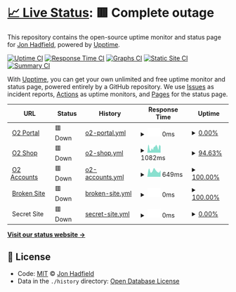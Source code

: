 # [📈 Live Status](https://demo.upptime.js.org): <!--live status--> **🟥 Complete outage**

This repository contains the open-source uptime monitor and status page for [Jon Hadfield](https://demo.upptime.js.org), powered by [Upptime](https://github.com/upptime/upptime).

[![Uptime CI](https://github.com/koj-co/upptime/workflows/Uptime%20CI/badge.svg)](https://github.com/koj-co/upptime/actions?query=workflow%3A%22Uptime+CI%22)
[![Response Time CI](https://github.com/koj-co/upptime/workflows/Response%20Time%20CI/badge.svg)](https://github.com/koj-co/upptime/actions?query=workflow%3A%22Response+Time+CI%22)
[![Graphs CI](https://github.com/koj-co/upptime/workflows/Graphs%20CI/badge.svg)](https://github.com/koj-co/upptime/actions?query=workflow%3A%22Graphs+CI%22)
[![Static Site CI](https://github.com/koj-co/upptime/workflows/Static%20Site%20CI/badge.svg)](https://github.com/koj-co/upptime/actions?query=workflow%3A%22Static+Site+CI%22)
[![Summary CI](https://github.com/koj-co/upptime/workflows/Summary%20CI/badge.svg)](https://github.com/koj-co/upptime/actions?query=workflow%3A%22Summary+CI%22)

With [Upptime](https://upptime.js.org), you can get your own unlimited and free uptime monitor and status page, powered entirely by a GitHub repository. We use [Issues](https://github.com/jonhadfield/monitor/issues) as incident reports, [Actions](https://github.com/jonhadfield/monitor/actions) as uptime monitors, and [Pages](https://demo.upptime.js.org) for the status page.

<!--start: status pages-->
<!-- This summary is generated by Upptime (https://github.com/upptime/upptime) -->
<!-- Do not edit this manually, your changes will be overwritten -->
<!-- prettier-ignore -->
| URL | Status | History | Response Time | Uptime |
| --- | ------ | ------- | ------------- | ------ |
| <img alt="" src="https://favicons.githubusercontent.com/www.o2.com" height="13"> [O2 Portal](https://www.o2.com) | 🟥 Down | [o2-portal.yml](https://github.com/jonhadfield/monitor/commits/master/history/o2-portal.yml) | <details><summary><img alt="Response time graph" src="./graphs/o2-portal/response-time-week.png" height="20"> 0ms</summary><br><a href="https://jonhadfield.github.io/monitor/history/o2-portal"><img alt="Response time 0" src="https://img.shields.io/endpoint?url=https%3A%2F%2Fraw.githubusercontent.com%2Fjonhadfield%2Fmonitor%2Fmaster%2Fapi%2Fo2-portal%2Fresponse-time.json"></a><br><a href="https://jonhadfield.github.io/monitor/history/o2-portal"><img alt="24-hour response time 0" src="https://img.shields.io/endpoint?url=https%3A%2F%2Fraw.githubusercontent.com%2Fjonhadfield%2Fmonitor%2Fmaster%2Fapi%2Fo2-portal%2Fresponse-time-day.json"></a><br><a href="https://jonhadfield.github.io/monitor/history/o2-portal"><img alt="7-day response time 0" src="https://img.shields.io/endpoint?url=https%3A%2F%2Fraw.githubusercontent.com%2Fjonhadfield%2Fmonitor%2Fmaster%2Fapi%2Fo2-portal%2Fresponse-time-week.json"></a><br><a href="https://jonhadfield.github.io/monitor/history/o2-portal"><img alt="30-day response time 0" src="https://img.shields.io/endpoint?url=https%3A%2F%2Fraw.githubusercontent.com%2Fjonhadfield%2Fmonitor%2Fmaster%2Fapi%2Fo2-portal%2Fresponse-time-month.json"></a><br><a href="https://jonhadfield.github.io/monitor/history/o2-portal"><img alt="1-year response time 0" src="https://img.shields.io/endpoint?url=https%3A%2F%2Fraw.githubusercontent.com%2Fjonhadfield%2Fmonitor%2Fmaster%2Fapi%2Fo2-portal%2Fresponse-time-year.json"></a></details> | <details><summary><a href="https://jonhadfield.github.io/monitor/history/o2-portal">0.00%</a></summary><a href="https://jonhadfield.github.io/monitor/history/o2-portal"><img alt="All-time uptime 0.00%" src="https://img.shields.io/endpoint?url=https%3A%2F%2Fraw.githubusercontent.com%2Fjonhadfield%2Fmonitor%2Fmaster%2Fapi%2Fo2-portal%2Fuptime.json"></a><br><a href="https://jonhadfield.github.io/monitor/history/o2-portal"><img alt="24-hour uptime 0.00%" src="https://img.shields.io/endpoint?url=https%3A%2F%2Fraw.githubusercontent.com%2Fjonhadfield%2Fmonitor%2Fmaster%2Fapi%2Fo2-portal%2Fuptime-day.json"></a><br><a href="https://jonhadfield.github.io/monitor/history/o2-portal"><img alt="7-day uptime 0.00%" src="https://img.shields.io/endpoint?url=https%3A%2F%2Fraw.githubusercontent.com%2Fjonhadfield%2Fmonitor%2Fmaster%2Fapi%2Fo2-portal%2Fuptime-week.json"></a><br><a href="https://jonhadfield.github.io/monitor/history/o2-portal"><img alt="30-day uptime 0.00%" src="https://img.shields.io/endpoint?url=https%3A%2F%2Fraw.githubusercontent.com%2Fjonhadfield%2Fmonitor%2Fmaster%2Fapi%2Fo2-portal%2Fuptime-month.json"></a><br><a href="https://jonhadfield.github.io/monitor/history/o2-portal"><img alt="1-year uptime 0.00%" src="https://img.shields.io/endpoint?url=https%3A%2F%2Fraw.githubusercontent.com%2Fjonhadfield%2Fmonitor%2Fmaster%2Fapi%2Fo2-portal%2Fuptime-year.json"></a></details>
| <img alt="" src="https://favicons.githubusercontent.com/www.o2.co.uk" height="13"> [O2 Shop](https://www.o2.co.uk/shop/brand/apple) | 🟥 Down | [o2-shop.yml](https://github.com/jonhadfield/monitor/commits/master/history/o2-shop.yml) | <details><summary><img alt="Response time graph" src="./graphs/o2-shop/response-time-week.png" height="20"> 1082ms</summary><br><a href="https://jonhadfield.github.io/monitor/history/o2-shop"><img alt="Response time 1098" src="https://img.shields.io/endpoint?url=https%3A%2F%2Fraw.githubusercontent.com%2Fjonhadfield%2Fmonitor%2Fmaster%2Fapi%2Fo2-shop%2Fresponse-time.json"></a><br><a href="https://jonhadfield.github.io/monitor/history/o2-shop"><img alt="24-hour response time 368" src="https://img.shields.io/endpoint?url=https%3A%2F%2Fraw.githubusercontent.com%2Fjonhadfield%2Fmonitor%2Fmaster%2Fapi%2Fo2-shop%2Fresponse-time-day.json"></a><br><a href="https://jonhadfield.github.io/monitor/history/o2-shop"><img alt="7-day response time 1082" src="https://img.shields.io/endpoint?url=https%3A%2F%2Fraw.githubusercontent.com%2Fjonhadfield%2Fmonitor%2Fmaster%2Fapi%2Fo2-shop%2Fresponse-time-week.json"></a><br><a href="https://jonhadfield.github.io/monitor/history/o2-shop"><img alt="30-day response time 1045" src="https://img.shields.io/endpoint?url=https%3A%2F%2Fraw.githubusercontent.com%2Fjonhadfield%2Fmonitor%2Fmaster%2Fapi%2Fo2-shop%2Fresponse-time-month.json"></a><br><a href="https://jonhadfield.github.io/monitor/history/o2-shop"><img alt="1-year response time 1098" src="https://img.shields.io/endpoint?url=https%3A%2F%2Fraw.githubusercontent.com%2Fjonhadfield%2Fmonitor%2Fmaster%2Fapi%2Fo2-shop%2Fresponse-time-year.json"></a></details> | <details><summary><a href="https://jonhadfield.github.io/monitor/history/o2-shop">94.63%</a></summary><a href="https://jonhadfield.github.io/monitor/history/o2-shop"><img alt="All-time uptime 97.96%" src="https://img.shields.io/endpoint?url=https%3A%2F%2Fraw.githubusercontent.com%2Fjonhadfield%2Fmonitor%2Fmaster%2Fapi%2Fo2-shop%2Fuptime.json"></a><br><a href="https://jonhadfield.github.io/monitor/history/o2-shop"><img alt="24-hour uptime 99.99%" src="https://img.shields.io/endpoint?url=https%3A%2F%2Fraw.githubusercontent.com%2Fjonhadfield%2Fmonitor%2Fmaster%2Fapi%2Fo2-shop%2Fuptime-day.json"></a><br><a href="https://jonhadfield.github.io/monitor/history/o2-shop"><img alt="7-day uptime 94.63%" src="https://img.shields.io/endpoint?url=https%3A%2F%2Fraw.githubusercontent.com%2Fjonhadfield%2Fmonitor%2Fmaster%2Fapi%2Fo2-shop%2Fuptime-week.json"></a><br><a href="https://jonhadfield.github.io/monitor/history/o2-shop"><img alt="30-day uptime 97.31%" src="https://img.shields.io/endpoint?url=https%3A%2F%2Fraw.githubusercontent.com%2Fjonhadfield%2Fmonitor%2Fmaster%2Fapi%2Fo2-shop%2Fuptime-month.json"></a><br><a href="https://jonhadfield.github.io/monitor/history/o2-shop"><img alt="1-year uptime 97.96%" src="https://img.shields.io/endpoint?url=https%3A%2F%2Fraw.githubusercontent.com%2Fjonhadfield%2Fmonitor%2Fmaster%2Fapi%2Fo2-shop%2Fuptime-year.json"></a></details>
| <img alt="" src="https://favicons.githubusercontent.com/accounts.o2.co.uk" height="13"> [O2 Accounts](https://accounts.o2.co.uk/signin) | 🟥 Down | [o2-accounts.yml](https://github.com/jonhadfield/monitor/commits/master/history/o2-accounts.yml) | <details><summary><img alt="Response time graph" src="./graphs/o2-accounts/response-time-week.png" height="20"> 649ms</summary><br><a href="https://jonhadfield.github.io/monitor/history/o2-accounts"><img alt="Response time 672" src="https://img.shields.io/endpoint?url=https%3A%2F%2Fraw.githubusercontent.com%2Fjonhadfield%2Fmonitor%2Fmaster%2Fapi%2Fo2-accounts%2Fresponse-time.json"></a><br><a href="https://jonhadfield.github.io/monitor/history/o2-accounts"><img alt="24-hour response time 275" src="https://img.shields.io/endpoint?url=https%3A%2F%2Fraw.githubusercontent.com%2Fjonhadfield%2Fmonitor%2Fmaster%2Fapi%2Fo2-accounts%2Fresponse-time-day.json"></a><br><a href="https://jonhadfield.github.io/monitor/history/o2-accounts"><img alt="7-day response time 649" src="https://img.shields.io/endpoint?url=https%3A%2F%2Fraw.githubusercontent.com%2Fjonhadfield%2Fmonitor%2Fmaster%2Fapi%2Fo2-accounts%2Fresponse-time-week.json"></a><br><a href="https://jonhadfield.github.io/monitor/history/o2-accounts"><img alt="30-day response time 735" src="https://img.shields.io/endpoint?url=https%3A%2F%2Fraw.githubusercontent.com%2Fjonhadfield%2Fmonitor%2Fmaster%2Fapi%2Fo2-accounts%2Fresponse-time-month.json"></a><br><a href="https://jonhadfield.github.io/monitor/history/o2-accounts"><img alt="1-year response time 672" src="https://img.shields.io/endpoint?url=https%3A%2F%2Fraw.githubusercontent.com%2Fjonhadfield%2Fmonitor%2Fmaster%2Fapi%2Fo2-accounts%2Fresponse-time-year.json"></a></details> | <details><summary><a href="https://jonhadfield.github.io/monitor/history/o2-accounts">100.00%</a></summary><a href="https://jonhadfield.github.io/monitor/history/o2-accounts"><img alt="All-time uptime 99.84%" src="https://img.shields.io/endpoint?url=https%3A%2F%2Fraw.githubusercontent.com%2Fjonhadfield%2Fmonitor%2Fmaster%2Fapi%2Fo2-accounts%2Fuptime.json"></a><br><a href="https://jonhadfield.github.io/monitor/history/o2-accounts"><img alt="24-hour uptime 99.99%" src="https://img.shields.io/endpoint?url=https%3A%2F%2Fraw.githubusercontent.com%2Fjonhadfield%2Fmonitor%2Fmaster%2Fapi%2Fo2-accounts%2Fuptime-day.json"></a><br><a href="https://jonhadfield.github.io/monitor/history/o2-accounts"><img alt="7-day uptime 100.00%" src="https://img.shields.io/endpoint?url=https%3A%2F%2Fraw.githubusercontent.com%2Fjonhadfield%2Fmonitor%2Fmaster%2Fapi%2Fo2-accounts%2Fuptime-week.json"></a><br><a href="https://jonhadfield.github.io/monitor/history/o2-accounts"><img alt="30-day uptime 99.68%" src="https://img.shields.io/endpoint?url=https%3A%2F%2Fraw.githubusercontent.com%2Fjonhadfield%2Fmonitor%2Fmaster%2Fapi%2Fo2-accounts%2Fuptime-month.json"></a><br><a href="https://jonhadfield.github.io/monitor/history/o2-accounts"><img alt="1-year uptime 99.84%" src="https://img.shields.io/endpoint?url=https%3A%2F%2Fraw.githubusercontent.com%2Fjonhadfield%2Fmonitor%2Fmaster%2Fapi%2Fo2-accounts%2Fuptime-year.json"></a></details>
| <img alt="" src="https://favicons.githubusercontent.com/thissitedoesnotexist.com" height="13"> [Broken Site](https://thissitedoesnotexist.com) | 🟥 Down | [broken-site.yml](https://github.com/jonhadfield/monitor/commits/master/history/broken-site.yml) | <details><summary><img alt="Response time graph" src="./graphs/broken-site/response-time-week.png" height="20"> 0ms</summary><br><a href="https://jonhadfield.github.io/monitor/history/broken-site"><img alt="Response time 0" src="https://img.shields.io/endpoint?url=https%3A%2F%2Fraw.githubusercontent.com%2Fjonhadfield%2Fmonitor%2Fmaster%2Fapi%2Fbroken-site%2Fresponse-time.json"></a><br><a href="https://jonhadfield.github.io/monitor/history/broken-site"><img alt="24-hour response time 0" src="https://img.shields.io/endpoint?url=https%3A%2F%2Fraw.githubusercontent.com%2Fjonhadfield%2Fmonitor%2Fmaster%2Fapi%2Fbroken-site%2Fresponse-time-day.json"></a><br><a href="https://jonhadfield.github.io/monitor/history/broken-site"><img alt="7-day response time 0" src="https://img.shields.io/endpoint?url=https%3A%2F%2Fraw.githubusercontent.com%2Fjonhadfield%2Fmonitor%2Fmaster%2Fapi%2Fbroken-site%2Fresponse-time-week.json"></a><br><a href="https://jonhadfield.github.io/monitor/history/broken-site"><img alt="30-day response time 0" src="https://img.shields.io/endpoint?url=https%3A%2F%2Fraw.githubusercontent.com%2Fjonhadfield%2Fmonitor%2Fmaster%2Fapi%2Fbroken-site%2Fresponse-time-month.json"></a><br><a href="https://jonhadfield.github.io/monitor/history/broken-site"><img alt="1-year response time 0" src="https://img.shields.io/endpoint?url=https%3A%2F%2Fraw.githubusercontent.com%2Fjonhadfield%2Fmonitor%2Fmaster%2Fapi%2Fbroken-site%2Fresponse-time-year.json"></a></details> | <details><summary><a href="https://jonhadfield.github.io/monitor/history/broken-site">100.00%</a></summary><a href="https://jonhadfield.github.io/monitor/history/broken-site"><img alt="All-time uptime 100.00%" src="https://img.shields.io/endpoint?url=https%3A%2F%2Fraw.githubusercontent.com%2Fjonhadfield%2Fmonitor%2Fmaster%2Fapi%2Fbroken-site%2Fuptime.json"></a><br><a href="https://jonhadfield.github.io/monitor/history/broken-site"><img alt="24-hour uptime 100.00%" src="https://img.shields.io/endpoint?url=https%3A%2F%2Fraw.githubusercontent.com%2Fjonhadfield%2Fmonitor%2Fmaster%2Fapi%2Fbroken-site%2Fuptime-day.json"></a><br><a href="https://jonhadfield.github.io/monitor/history/broken-site"><img alt="7-day uptime 100.00%" src="https://img.shields.io/endpoint?url=https%3A%2F%2Fraw.githubusercontent.com%2Fjonhadfield%2Fmonitor%2Fmaster%2Fapi%2Fbroken-site%2Fuptime-week.json"></a><br><a href="https://jonhadfield.github.io/monitor/history/broken-site"><img alt="30-day uptime 100.00%" src="https://img.shields.io/endpoint?url=https%3A%2F%2Fraw.githubusercontent.com%2Fjonhadfield%2Fmonitor%2Fmaster%2Fapi%2Fbroken-site%2Fuptime-month.json"></a><br><a href="https://jonhadfield.github.io/monitor/history/broken-site"><img alt="1-year uptime 100.00%" src="https://img.shields.io/endpoint?url=https%3A%2F%2Fraw.githubusercontent.com%2Fjonhadfield%2Fmonitor%2Fmaster%2Fapi%2Fbroken-site%2Fuptime-year.json"></a></details>
| <img alt="" src="https://favicons.githubusercontent.com/null" height="13"> Secret Site | 🟥 Down | [secret-site.yml](https://github.com/jonhadfield/monitor/commits/master/history/secret-site.yml) | <details><summary><img alt="Response time graph" src="./graphs/secret-site/response-time-week.png" height="20"> 0ms</summary><br><a href="https://jonhadfield.github.io/monitor/history/secret-site"><img alt="Response time 0" src="https://img.shields.io/endpoint?url=https%3A%2F%2Fraw.githubusercontent.com%2Fjonhadfield%2Fmonitor%2Fmaster%2Fapi%2Fsecret-site%2Fresponse-time.json"></a><br><a href="https://jonhadfield.github.io/monitor/history/secret-site"><img alt="24-hour response time 0" src="https://img.shields.io/endpoint?url=https%3A%2F%2Fraw.githubusercontent.com%2Fjonhadfield%2Fmonitor%2Fmaster%2Fapi%2Fsecret-site%2Fresponse-time-day.json"></a><br><a href="https://jonhadfield.github.io/monitor/history/secret-site"><img alt="7-day response time 0" src="https://img.shields.io/endpoint?url=https%3A%2F%2Fraw.githubusercontent.com%2Fjonhadfield%2Fmonitor%2Fmaster%2Fapi%2Fsecret-site%2Fresponse-time-week.json"></a><br><a href="https://jonhadfield.github.io/monitor/history/secret-site"><img alt="30-day response time 0" src="https://img.shields.io/endpoint?url=https%3A%2F%2Fraw.githubusercontent.com%2Fjonhadfield%2Fmonitor%2Fmaster%2Fapi%2Fsecret-site%2Fresponse-time-month.json"></a><br><a href="https://jonhadfield.github.io/monitor/history/secret-site"><img alt="1-year response time 0" src="https://img.shields.io/endpoint?url=https%3A%2F%2Fraw.githubusercontent.com%2Fjonhadfield%2Fmonitor%2Fmaster%2Fapi%2Fsecret-site%2Fresponse-time-year.json"></a></details> | <details><summary><a href="https://jonhadfield.github.io/monitor/history/secret-site">0.00%</a></summary><a href="https://jonhadfield.github.io/monitor/history/secret-site"><img alt="All-time uptime 63.56%" src="https://img.shields.io/endpoint?url=https%3A%2F%2Fraw.githubusercontent.com%2Fjonhadfield%2Fmonitor%2Fmaster%2Fapi%2Fsecret-site%2Fuptime.json"></a><br><a href="https://jonhadfield.github.io/monitor/history/secret-site"><img alt="24-hour uptime 0.00%" src="https://img.shields.io/endpoint?url=https%3A%2F%2Fraw.githubusercontent.com%2Fjonhadfield%2Fmonitor%2Fmaster%2Fapi%2Fsecret-site%2Fuptime-day.json"></a><br><a href="https://jonhadfield.github.io/monitor/history/secret-site"><img alt="7-day uptime 0.00%" src="https://img.shields.io/endpoint?url=https%3A%2F%2Fraw.githubusercontent.com%2Fjonhadfield%2Fmonitor%2Fmaster%2Fapi%2Fsecret-site%2Fuptime-week.json"></a><br><a href="https://jonhadfield.github.io/monitor/history/secret-site"><img alt="30-day uptime 0.00%" src="https://img.shields.io/endpoint?url=https%3A%2F%2Fraw.githubusercontent.com%2Fjonhadfield%2Fmonitor%2Fmaster%2Fapi%2Fsecret-site%2Fuptime-month.json"></a><br><a href="https://jonhadfield.github.io/monitor/history/secret-site"><img alt="1-year uptime 63.56%" src="https://img.shields.io/endpoint?url=https%3A%2F%2Fraw.githubusercontent.com%2Fjonhadfield%2Fmonitor%2Fmaster%2Fapi%2Fsecret-site%2Fuptime-year.json"></a></details>

<!--end: status pages-->

[**Visit our status website →**](https://demo.upptime.js.org)

## 📄 License

- Code: [MIT](./LICENSE) © [Jon Hadfield](https://demo.upptime.js.org)
- Data in the `./history` directory: [Open Database License](https://opendatacommons.org/licenses/odbl/1-0/)
